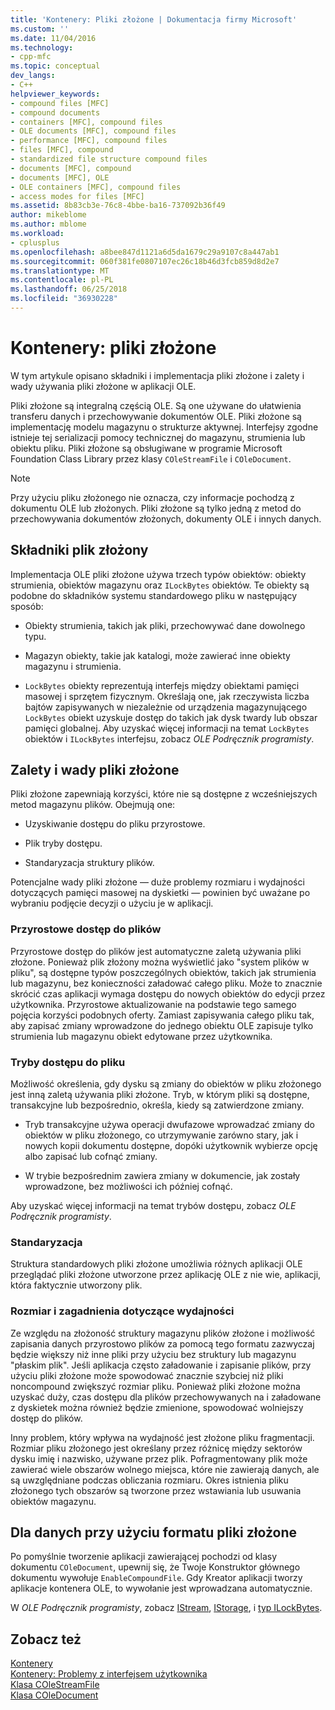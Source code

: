 ```yaml
---
title: 'Kontenery: Pliki złożone | Dokumentacja firmy Microsoft'
ms.custom: ''
ms.date: 11/04/2016
ms.technology:
- cpp-mfc
ms.topic: conceptual
dev_langs:
- C++
helpviewer_keywords:
- compound files [MFC]
- compound documents
- containers [MFC], compound files
- OLE documents [MFC], compound files
- performance [MFC], compound files
- files [MFC], compound
- standardized file structure compound files
- documents [MFC], compound
- documents [MFC], OLE
- OLE containers [MFC], compound files
- access modes for files [MFC]
ms.assetid: 8b83cb3e-76c8-4bbe-ba16-737092b36f49
author: mikeblome
ms.author: mblome
ms.workload:
- cplusplus
ms.openlocfilehash: a8bee847d1121a6d5da1679c29a9107c8a447ab1
ms.sourcegitcommit: 060f381fe0807107ec26c18b46d3fcb859d8d2e7
ms.translationtype: MT
ms.contentlocale: pl-PL
ms.lasthandoff: 06/25/2018
ms.locfileid: "36930228"
---
```

# <a name="containers-compound-files"></a>Kontenery: pliki złożone
W tym artykule opisano składniki i implementacja pliki złożone i zalety i wady używania pliki złożone w aplikacji OLE.  
  
 Pliki złożone są integralną częścią OLE. Są one używane do ułatwienia transferu danych i przechowywanie dokumentów OLE. Pliki złożone są implementację modelu magazynu o strukturze aktywnej. Interfejsy zgodne istnieje tej serializacji pomocy technicznej do magazynu, strumienia lub obiektu pliku. Pliki złożone są obsługiwane w programie Microsoft Foundation Class Library przez klasy `COleStreamFile` i `COleDocument`.  
  
> [!NOTE]
>  Przy użyciu pliku złożonego nie oznacza, czy informacje pochodzą z dokumentu OLE lub złożonych. Pliki złożone są tylko jedną z metod do przechowywania dokumentów złożonych, dokumenty OLE i innych danych.  
  
##  <a name="_core_components_of_a_compound_file"></a> Składniki plik złożony  
 Implementacja OLE pliki złożone używa trzech typów obiektów: obiekty strumienia, obiektów magazynu oraz `ILockBytes` obiektów. Te obiekty są podobne do składników systemu standardowego pliku w następujący sposób:  
  
-   Obiekty strumienia, takich jak pliki, przechowywać dane dowolnego typu.  
  
-   Magazyn obiekty, takie jak katalogi, może zawierać inne obiekty magazynu i strumienia.  
  
-   `LockBytes` obiekty reprezentują interfejs między obiektami pamięci masowej i sprzętem fizycznym. Określają one, jak rzeczywista liczba bajtów zapisywanych w niezależnie od urządzenia magazynującego `LockBytes` obiekt uzyskuje dostęp do takich jak dysk twardy lub obszar pamięci globalnej. Aby uzyskać więcej informacji na temat `LockBytes` obiektów i `ILockBytes` interfejsu, zobacz *OLE Podręcznik programisty*.  
  
##  <a name="_core_advantages_and_disadvantages_of_compound_files"></a> Zalety i wady pliki złożone  
 Pliki złożone zapewniają korzyści, które nie są dostępne z wcześniejszych metod magazynu plików. Obejmują one:  
  
-   Uzyskiwanie dostępu do pliku przyrostowe.  
  
-   Plik tryby dostępu.  
  
-   Standaryzacja struktury plików.  
  
 Potencjalne wady pliki złożone — duże problemy rozmiaru i wydajności dotyczących pamięci masowej na dyskietki — powinien być uważane po wybraniu podjęcie decyzji o użyciu je w aplikacji.  
  
###  <a name="_core_incremental_access_to_files"></a> Przyrostowe dostęp do plików  
 Przyrostowe dostęp do plików jest automatyczne zaletą używania pliki złożone. Ponieważ plik złożony można wyświetlić jako "system plików w pliku", są dostępne typów poszczególnych obiektów, takich jak strumienia lub magazynu, bez konieczności załadować całego pliku. Może to znacznie skrócić czas aplikacji wymaga dostępu do nowych obiektów do edycji przez użytkownika. Przyrostowe aktualizowanie na podstawie tego samego pojęcia korzyści podobnych oferty. Zamiast zapisywania całego pliku tak, aby zapisać zmiany wprowadzone do jednego obiektu OLE zapisuje tylko strumienia lub magazynu obiekt edytowane przez użytkownika.  
  
###  <a name="_core_file_access_modes"></a> Tryby dostępu do pliku  
 Możliwość określenia, gdy dysku są zmiany do obiektów w pliku złożonego jest inną zaletą używania pliki złożone. Tryb, w którym pliki są dostępne, transakcyjne lub bezpośrednio, określa, kiedy są zatwierdzone zmiany.  
  
-   Tryb transakcyjne używa operacji dwufazowe wprowadzać zmiany do obiektów w pliku złożonego, co utrzymywanie zarówno stary, jak i nowych kopii dokumentu dostępne, dopóki użytkownik wybierze opcję albo zapisać lub cofnąć zmiany.  
  
-   W trybie bezpośrednim zawiera zmiany w dokumencie, jak zostały wprowadzone, bez możliwości ich później cofnąć.  
  
 Aby uzyskać więcej informacji na temat trybów dostępu, zobacz *OLE Podręcznik programisty*.  
  
###  <a name="_core_standardization"></a> Standaryzacja  
 Struktura standardowych pliki złożone umożliwia różnych aplikacji OLE przeglądać pliki złożone utworzone przez aplikację OLE z nie wie, aplikacji, która faktycznie utworzony plik.  
  
###  <a name="_core_size_and_performance_considerations"></a> Rozmiar i zagadnienia dotyczące wydajności  
 Ze względu na złożoność struktury magazynu plików złożone i możliwość zapisania danych przyrostowo plików za pomocą tego formatu zazwyczaj będzie większy niż inne pliki przy użyciu bez struktury lub magazynu "płaskim plik". Jeśli aplikacja często załadowanie i zapisanie plików, przy użyciu pliki złożone może spowodować znacznie szybciej niż pliki noncompound zwiększyć rozmiar pliku. Ponieważ pliki złożone można uzyskać duży, czas dostępu dla plików przechowywanych na i załadowane z dyskietek można również będzie zmienione, spowodować wolniejszy dostęp do plików.  
  
 Inny problem, który wpływa na wydajność jest złożone pliku fragmentacji. Rozmiar pliku złożonego jest określany przez różnicę między sektorów dysku imię i nazwisko, używane przez plik. Pofragmentowany plik może zawierać wiele obszarów wolnego miejsca, które nie zawierają danych, ale są uwzględniane podczas obliczania rozmiaru. Okres istnienia pliku złożonego tych obszarów są tworzone przez wstawiania lub usuwania obiektów magazynu.  
  
##  <a name="_core_using_compound_files_format_for_your_data"></a> Dla danych przy użyciu formatu pliki złożone  
 Po pomyślnie tworzenie aplikacji zawierającej pochodzi od klasy dokumentu `COleDocument`, upewnij się, że Twoje Konstruktor głównego dokumentu wywołuje `EnableCompoundFile`. Gdy Kreator aplikacji tworzy aplikacje kontenera OLE, to wywołanie jest wprowadzana automatycznie.  
  
 W *OLE Podręcznik programisty*, zobacz [IStream](http://msdn.microsoft.com/library/windows/desktop/aa380034), [IStorage](http://msdn.microsoft.com/library/windows/desktop/aa380015), i [typ ILockBytes](http://msdn.microsoft.com/library/windows/desktop/aa379238).  
  
## <a name="see-also"></a>Zobacz też  
 [Kontenery](../mfc/containers.md)   
 [Kontenery: Problemy z interfejsem użytkownika](../mfc/containers-user-interface-issues.md)   
 [Klasa COleStreamFile](../mfc/reference/colestreamfile-class.md)   
 [Klasa COleDocument](../mfc/reference/coledocument-class.md)
